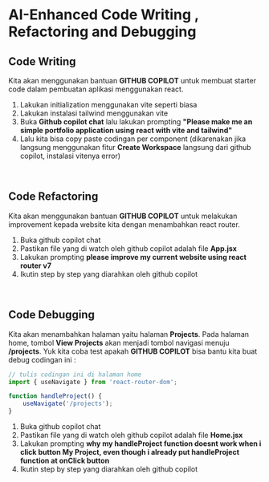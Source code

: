 # AI-Enhanced Code Writing , Refactoring and Debugging

## Code Writing
Kita akan menggunakan bantuan **GITHUB COPILOT** untuk membuat starter code dalam pembuatan aplikasi menggunakan react. 

1. Lakukan initialization menggunakan vite seperti biasa
2. Lakukan instalasi tailwind menggunakan vite
3. Buka **Github copilot chat** lalu lakukan prompting **"Please make me an simple portfolio application using react with vite and tailwind"**
4. Lalu kita bisa copy paste codingan per component (dikarenakan jika langsung menggunakan fitur **Create Workspace** langsung dari github copilot, instalasi vitenya error)

<br>

## Code Refactoring
Kita akan menggunakan bantuan **GITHUB COPILOT** untuk melakukan improvement kepada website kita dengan menambahkan react router.

1. Buka github copilot chat
2. Pastikan file yang di watch oleh github copilot adalah file **App.jsx**
3. Lakukan prompting **please improve my current website using react router v7**
4. Ikutin step by step yang diarahkan oleh github copilot

<br>

## Code Debugging
Kita akan menambahkan halaman yaitu halaman **Projects**. Pada halaman home, tombol **View Projects** akan menjadi tombol navigasi menuju **/projects**. Yuk kita coba test apakah **GITHUB COPILOT** bisa bantu kita buat debug codingan ini : 

```js
// tulis codingan ini di halaman home
import { useNavigate } from 'react-router-dom';

function handleProject() {
    useNavigate('/projects');
}
```

1. Buka github copilot chat
2. Pastikan file yang di watch oleh github copilot adalah file **Home.jsx**
3. Lakukan prompting **why my handleProject function doesnt work when i click button My Project, even though i already put handleProject function at onClick button**
4. Ikutin step by step yang diarahkan oleh github copilot
